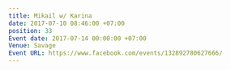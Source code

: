 ```yaml
---
title: Mikail w/ Karina
date: 2017-07-10 08:46:00 +07:00
position: 33
Event date: 2017-07-14 00:00:00 +07:00
Venue: Savage
Event URL: https://www.facebook.com/events/132892780627666/
---
```



